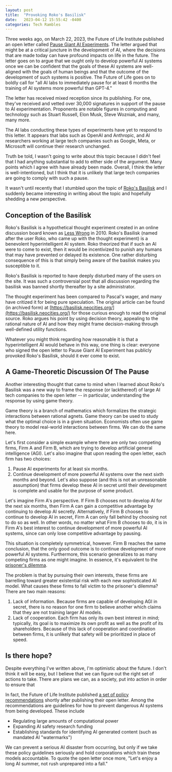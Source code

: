 ```yaml
---
layout: post
title:  "Provoking Roko's Basilisk"
date:   2023-04-12 15:55:42 -0400
categories: Tech Rambles
---
```


Three weeks ago, on March 22, 2023, the Future of Life Institute published an open letter called [Pause Giant AI Experiments](https://futureoflife.org/open-letter/pause-giant-ai-experiments/). The letter argued that might be at a critical juncture in the development of AI, where the decisions that are made today can have profound impacts on life in the future. The letter goes on to argue that we ought only to develop powerful AI systems once we can be confident that the goals of these AI systems are well-aligned with the goals of human beings and that the outcome of the development of such systems is positive. The Future of Life goes on to boldly call for "all AI labs to immediately pause for at least 6 months the training of AI systems more powerful than GPT-4."

The letter has received mixed reception since its publishing. For one, they've received and vetted over 30,000 signatures in support of the pause to AI experimentation. Proponents are notable figures in computing and technology such as Stuart Russell, Elon Musk, Steve Wozniak, and many, many more.

The AI labs conducting these types of experiments have yet to respond to this letter. It appears that labs such as OpenAI and Anthropic, and AI researchers working at large tech companies such as Google, Meta, or Microsoft will continue their research unchanged.

Truth be told, I wasn't going to write about this topic because I didn't feel that I had anything substantial to add to either side of the argument. Many points which I agree with have already been made. Overall, I think the letter is well-intentioned, but I think that it is unlikely that large tech companies are going to comply with such a pause.

It wasn't until recently that I stumbled upon the topic of [Roko's Basilisk](https://en.wikipedia.org/wiki/Roko%27s_basilisk) and I suddenly became interesting in writing about the topic and hopefully shedding a new perspective.

## Conception of the Basilisk
Roko's Basilisk is a hypothetical thought experiment created in an online discussion board known as [Less Wrong](https://www.lesswrong.com/) in 2010. Roko's Basilisk (named after the user Roko, who came up with the thought experiment) is a benevolent hyperintelligent AI system. Roko theorized that if such an AI were to come to exist, then it would be incentivized to punish any humans that may have prevented or delayed its existence. One rather disturbing consequence of this is that simply being aware of the basilisk makes you susceptible to it.

Roko's Basilisk is reported to have deeply disturbed many of the users on the site. It was such a controversial post that all discussion regarding the basilisk was banned shortly thereafter by a site administrator.

The thought experiment has been compared to Pascal's wager, and many have critized it for being pure speculation. The original article can be found (in archived form) at [https://basilisk.neocities.org/](https://basilisk.neocities.org/) for those curious enough to read the original source. Roko argues his point by using decision theory, appealing to the rational nature of AI and how they might frame decision-making through well-defined utility functions.

Whatever you might think regarding how reasonable it is that a hyperintelligent AI would behave in this way, one thing is clear: everyone who signed the open letter to Pause Giant AI Experiment has publicly provoked Roko's Basilisk, should it ever come to exist.

## A Game-Theoretic Discussion Of The Pause
Another interesting thought that came to mind when I learned about Roko's Basilisk was a new way to frame the response (or lackthereof) of large AI tech companies to the open letter -- in particular, understanding the response by using game theory.

Game theory is a branch of mathematics which formalizes the strategic interactions between rational agnets. Game theory can be used to study what the optimal choice is in a given situation. Economists often use game theory to model real-world interactions between firms. We can do the same here.

Let's first consider a simple example where there are only two competing firms, Firm A and Firm B, which are trying to develop artificial general intelligence (AGI). Let's also imagine that upon reading the open letter, each firm has two choices:
1. Pause AI experiments for at least six months.
2. Continue development of more powerful AI systems over the next sixth months and beyond.
Let's also suppose (and this is not an unreasonable assumption) that firms develop these AI in secret until their development is complete and usable for the purpose of some product.

Let's imagine Firm A's perspective. If Firm B chooses not to develop AI for the next six months, then Firm A can gain a competitive advantage by continuing to develop AI secretly. Alternatively, if Firm B chooses to continue to develop AI in secret, Firm A can only fall behind by choosing not to do so as well. In other words, no matter what Firm B chooses to do, it is in Firm A's best interest to continue development of more powerful AI systems, since can only lose competitive advantage by pausing.

This situation is completely symmetrical, however. Firm B reaches the same conclusion, that the only good outcome is to continue development of more powerful AI systems. Furthermore, this scenario generalizes to as many competing firms as one might imagine. In essence, it's equivalent to the [prisoner's dilemma](https://en.wikipedia.org/wiki/Prisoner%27s_dilemma).

The problem is that by pursuing their own interests, these firms are barrelling toward greater existential risk with each new sophisticated AI model. What causes these firms to fall victim to the prisoner's dilemma? There are two main reasons:
1. Lack of information. Because firms are capable of developing AGI in secret, there is no reason for one firm to believe another which claims that they are not training larger AI models.
2. Lack of cooperation. Each firm has only its own best interest in mind; typically, its goal is to maximize its own profit as well as the profit of its shareholders. Because of this lack of cooperation and coordination between firms, it is unlikely that safety will be prioritized in place of speed.

## Is there hope?
Despite everything I've written above, I'm optimistic about the future. I don't think it will be easy, but I believe that we can figure out the right set of actions to take. There are plans we can, as a society, put into action in order to ensure that 

In fact, the Future of Life Institute published [a set of policy recommendations](https://futureoflife.org/wp-content/uploads/2023/04/FLI_Policymaking_In_The_Pause.pdf) shortly after publishing their open letter. Among the recommendations are guidelines for how to prevent dangerous AI systems from being developed. These include
- Regulating large amounts of computational power
- Expanding AI safety research funding
- Establishing standards for identifying AI generated content (such as mandated AI "watermarks")

We can prevent a serious AI disaster from occurring, but only if we take these policy guidelines seriously and hold corporations which train these models accountable. To quote the open letter once more, "Let's enjoy a long AI summer, not rush unprepared into a fall."
